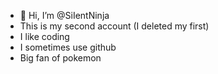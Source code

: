 
- 👋 Hi, I’m @SiIentNinja
- This is my second account (I deleted my first)
-  I like coding
- I sometimes use github
-  Big fan of pokemon


<!---
SiIentNinja/SiIentNinja is a ✨ special ✨ repository because its `README.md` (this file) appears on your GitHub profile.
You can click the Preview link to take a look at your changes.
--->

